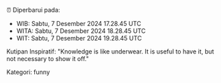 ⏰ Diperbarui pada:
- WIB: Sabtu, 7 Desember 2024 17.28.45 UTC
- WITA: Sabtu, 7 Desember 2024 18.28.45 UTC
- WIT: Sabtu, 7 Desember 2024 19.28.45 UTC

Kutipan Inspiratif:
"Knowledge is like underwear. It is useful to have it, but not necessary to show it off."


Kategori: funny

